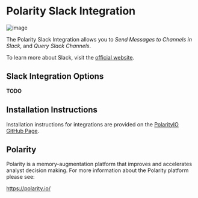 # Polarity Slack Integration

![image](https://img.shields.io/badge/status-beta-green.svg)

The Polarity Slack Integration allows you to *Send Messages to Channels in Slack*, and *Query Slack Channels*.



To learn more about Slack, visit the [official website](https://slack.com/).


## Slack Integration Options
__TODO__

## Installation Instructions

Installation instructions for integrations are provided on the [PolarityIO GitHub Page](https://polarityio.github.io/).


## Polarity

Polarity is a memory-augmentation platform that improves and accelerates analyst decision making.  For more information about the Polarity platform please see:

https://polarity.io/

